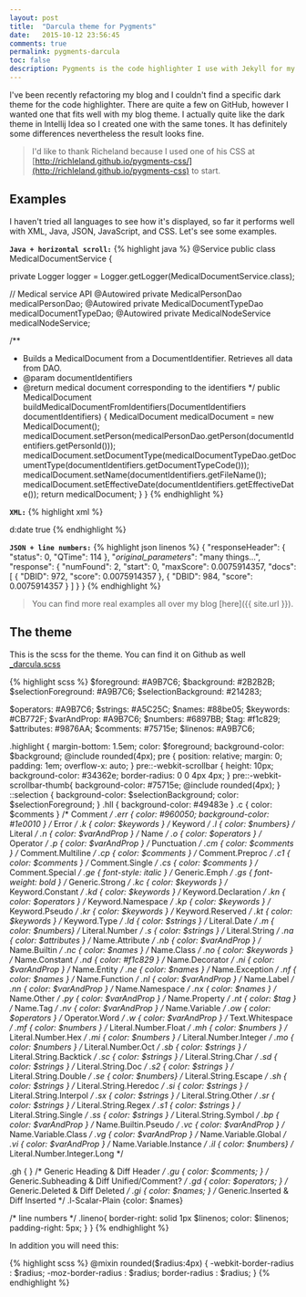 ```yaml
---
layout: post
title:  "Darcula theme for Pygments"
date:   2015-10-12 23:56:45
comments: true
permalink: pygments-darcula
toc: false
description: Pygments is the code highlighter I use with Jekyll for my blog.
---
```


I've been recently refactoring my blog and I couldn't find a specific dark theme for the code highlighter. There are 
quite a few on GitHub, however I wanted one that fits well with my blog theme. I actually quite like the dark theme in Intellij Idea 
so I created one with the same tones. It has definitely some differences nevertheless the result looks fine.

> I'd like to thank Richeland because I used one of his CSS at [http://richleland.github.io/pygments-css/](http://richleland.github.io/pygments-css)
 to start.

## Examples

I haven't tried all languages to see how it's displayed, so far it performs well with XML, Java, JSON, JavaScript, and CSS.
Let's see some examples.

**`Java + horizontal scroll:`**
{% highlight java %}
@Service
public class MedicalDocumentService
{

  private Logger logger = Logger.getLogger(MedicalDocumentService.class);

  // Medical service API
  @Autowired
  private MedicalPersonDao medicalPersonDao;
  @Autowired
  private MedicalDocumentTypeDao medicalDocumentTypeDao;
  @Autowired
  private MedicalNodeService medicalNodeService;

  /**
   * Builds a MedicalDocument from a DocumentIdentifier. Retrieves all data from DAO.
   * @param documentIdentifiers
   * @return medical document corresponding to the identifiers
   */
  public MedicalDocument buildMedicalDocumentFromIdentifiers(DocumentIdentifiers documentIdentifiers)
  {
    MedicalDocument medicalDocument = new MedicalDocument();
    medicalDocument.setPerson(medicalPersonDao.getPerson(documentIdentifiers.getPersonId()));
    medicalDocument.setDocumentType(medicalDocumentTypeDao.getDocumentType(documentIdentifiers.getDocumentTypeCode()));
    medicalDocument.setName(documentIdentifiers.getFileName());
    medicalDocument.setEffectiveDate(documentIdentifiers.getEffectiveDate());
    return medicalDocument;
  }
}
{% endhighlight %}

**`XML:`**
{% highlight xml %}
<!-- ***************************************************** -->
<!-- Effective date aspect. Effective date of the document -->
<!-- ***************************************************** -->
<aspect name="ms:effectiveDate">
 <title>Effective date</title>
 <properties>
   <property name="ms:date">
     <type>d:date</type>
     <mandatory>true</mandatory>
   </property>
 </properties>
</aspect>
{% endhighlight %}

**`JSON + line numbers:`**
{% highlight json linenos %}
{
  "responseHeader": {
    "status": 0,
    "QTime": 114
  },
  "_original_parameters_": "many things...",
  "response": {
    "numFound": 2,
    "start": 0,
    "maxScore": 0.0075914357,
    "docs": [
      {
        "DBID": 972,
        "score": 0.0075914357
      },
      {
        "DBID": 984,
        "score": 0.0075914357
      }
    ]
  }
}
{% endhighlight %}

> You can find more real examples all over my blog [here]({{ site.url }}).

## The theme 

This is the scss for the theme. You can find it on Github as well [_darcula.scss](https://github.com/smasue/pygments/blob/master/_darcula.scss)

{% highlight scss %}
$foreground: #A9B7C6;
$background: #2B2B2B;
$selectionForeground: #A9B7C6;
$selectionBackground: #214283;

$operators: #A9B7C6;
$strings: #A5C25C;
$names: #88be05;
$keywords: #CB772F;
$varAndProp: #A9B7C6;
$numbers: #6897BB;
$tag: #f1c829;
$attributes: #9876AA;
$comments: #75715e;
$linenos: #A9B7C6;

.highlight {
  margin-bottom: 1.5em;
  color: $foreground;
  background-color: $background;
  @include rounded(4px);
  pre {
    position: relative;
    margin: 0;
    padding: 1em;
    overflow-x: auto;
  }
  pre::-webkit-scrollbar {
    height: 10px;
    background-color: #34362e;
    border-radius: 0 0 4px 4px;
  }
  pre::-webkit-scrollbar-thumb{
    background-color: #75715e;
    @include rounded(4px);
  }
  ::selection {
    background-color: $selectionBackground;
    color: $selectionForeground;
  }
   .hll { background-color: #49483e }
   .c { color: $comments } /* Comment */
   .err { color: #960050; background-color: #1e0010 } /* Error */
   .k { color: $keywords } /* Keyword */
   .l { color: $numbers} /* Literal */
   .n { color: $varAndProp } /* Name */
   .o { color: $operators } /* Operator */
   .p { color: $varAndProp } /* Punctuation */
   .cm { color: $comments } /* Comment.Multiline */
   .cp { color: $comments } /* Comment.Preproc */
   .c1 { color: $comments } /* Comment.Single */
   .cs { color: $comments } /* Comment.Special */
   .ge { font-style: italic } /* Generic.Emph */
   .gs { font-weight: bold } /* Generic.Strong */
   .kc { color: $keywords } /* Keyword.Constant */
   .kd { color: $keywords } /* Keyword.Declaration */
   .kn { color: $operators } /* Keyword.Namespace */
   .kp { color: $keywords } /* Keyword.Pseudo */
   .kr { color: $keywords } /* Keyword.Reserved */
   .kt { color: $keywords } /* Keyword.Type */
   .ld { color: $strings } /* Literal.Date */
   .m { color: $numbers} /* Literal.Number */
   .s { color: $strings } /* Literal.String */
   .na { color: $attributes } /* Name.Attribute */
   .nb { color: $varAndProp } /* Name.Builtin */
   .nc { color: $names } /* Name.Class */
   .no { color: $keywords } /* Name.Constant */
   .nd { color: #f1c829 } /* Name.Decorator */
   .ni { color: $varAndProp } /* Name.Entity */
   .ne { color: $names } /* Name.Exception */
   .nf { color: $names } /* Name.Function */
   .nl { color: $varAndProp } /* Name.Label */
   .nn { color: $varAndProp } /* Name.Namespace */
   .nx { color: $names } /* Name.Other */
   .py { color: $varAndProp } /* Name.Property */
   .nt { color: $tag } /* Name.Tag */
   .nv { color: $varAndProp } /* Name.Variable */
   .ow { color: $operators } /* Operator.Word */
   .w { color: $varAndProp  } /* Text.Whitespace */
   .mf { color: $numbers } /* Literal.Number.Float */
   .mh { color: $numbers } /* Literal.Number.Hex */
   .mi { color: $numbers } /* Literal.Number.Integer */
   .mo { color: $numbers } /* Literal.Number.Oct */
   .sb { color: $strings } /* Literal.String.Backtick */
   .sc { color: $strings } /* Literal.String.Char */
   .sd { color: $strings } /* Literal.String.Doc */
   .s2 { color: $strings } /* Literal.String.Double */
   .se { color: $numbers} /* Literal.String.Escape */
   .sh { color: $strings } /* Literal.String.Heredoc */
   .si { color: $strings } /* Literal.String.Interpol */
   .sx { color: $strings } /* Literal.String.Other */
   .sr { color: $strings } /* Literal.String.Regex */
   .s1 { color: $strings } /* Literal.String.Single */
   .ss { color: $strings } /* Literal.String.Symbol */
   .bp { color: $varAndProp  } /* Name.Builtin.Pseudo */
   .vc { color: $varAndProp } /* Name.Variable.Class */
   .vg { color: $varAndProp } /* Name.Variable.Global */
   .vi { color: $varAndProp } /* Name.Variable.Instance */
   .il { color: $numbers} /* Literal.Number.Integer.Long */

   .gh { } /* Generic Heading & Diff Header */
   .gu { color: $comments; } /* Generic.Subheading & Diff Unified/Comment? */
   .gd { color: $operators; } /* Generic.Deleted & Diff Deleted */
   .gi { color: $names; } /* Generic.Inserted & Diff Inserted */
   .l-Scalar-Plain {color: $names}

   /* line numbers */
   .lineno{ border-right: solid 1px $linenos; color: $linenos; padding-right: 5px; }
}
{% endhighlight %}

In addition you will need this:

{% highlight scss %}
@mixin rounded($radius:4px) {
  -webkit-border-radius : $radius;
  -moz-border-radius : $radius;
  border-radius : $radius;
}
{% endhighlight %}
